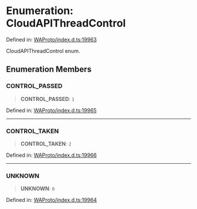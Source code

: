 # Enumeration: CloudAPIThreadControl

Defined in: [WAProto/index.d.ts:19963](https://github.com/Fokusdotid/Baileys/blob/9c9f1957de7ce603966b24b846f4c15d5de9bbcf/WAProto/index.d.ts#L19963)

CloudAPIThreadControl enum.

## Enumeration Members

### CONTROL\_PASSED

> **CONTROL\_PASSED**: `1`

Defined in: [WAProto/index.d.ts:19965](https://github.com/Fokusdotid/Baileys/blob/9c9f1957de7ce603966b24b846f4c15d5de9bbcf/WAProto/index.d.ts#L19965)

***

### CONTROL\_TAKEN

> **CONTROL\_TAKEN**: `2`

Defined in: [WAProto/index.d.ts:19966](https://github.com/Fokusdotid/Baileys/blob/9c9f1957de7ce603966b24b846f4c15d5de9bbcf/WAProto/index.d.ts#L19966)

***

### UNKNOWN

> **UNKNOWN**: `0`

Defined in: [WAProto/index.d.ts:19964](https://github.com/Fokusdotid/Baileys/blob/9c9f1957de7ce603966b24b846f4c15d5de9bbcf/WAProto/index.d.ts#L19964)
